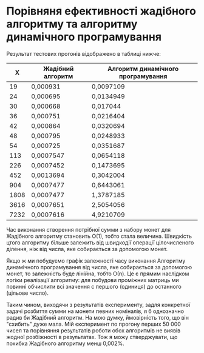 # Порівняня ефективності жадібного алгоритму та алгоритму динамічного програмування

Результат тестових прогонів відображено в таблиці нижче:

|    Х     |    Жадібний алгоритм    |    Алгоритм динамічного програмування    
|----------|-------------------------|------------------------------------------
|19        |0,000931                 |0,0097109
|24        |0,000695                 |0,0134949
|30        |0,000668                 |0,017044
|36        |0,000751                 |0,0216404
|42        |0,000864                 |0,0320694
|48        |0,000795                 |0,0248933
|54        |0,000725                 |0,0351687
|113       |0,0007547                |0,0654118
|226       |0,0007452                |0,1473695
|452       |0,0013694                |0,3042004
|904       |0,0007477                |0,6443061
|1808      |0,0007477                |1,3787185
|3616      |0,0007651                |2,5054056
|7232      |0,0007616                |4,9210709

Час виконання створення потрібної сумми з набору монет для Жадібного алгоритму становить О(1), тобто стала величина. Швидкість цтого алгоритму більше залежить від швидкодії операції цілочисленого ділення, ніж від числа, яке собирається за допомогою монет.


Якщо ж ми побудуємо графік залежності часу виконання Алгоритму динамічного програмування від числа, яке собирається за допомогою монет, то залежність буде лінійна, тобто О(n).
Це є прямим наслідком логіки реалізації алгоритму: для побудови проміжних матриць ми повинні обчислити всі значення с першого (одиниця) до останного (цільове число).


Таким чином, виходячи з результатів експерименту, задля конкретної задачі розбиття сумми на монети певних номіналів, я б однозначно радив би Жадібний алгоритм. На мою думку, ймовірність того, що він "схибить" дуже мала. Мій єксперимент по прогону перших 50 000 чисел та порівняння результатів роботи обох алгоритмів не виявів жодної розбіжності в результатах. Тож я можу стверджувати, що похибка Жадібного алгоритму менш 0,002%. 
